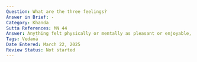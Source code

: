 ```yaml
---
Question: What are the three feelings?
Answer in Brief: -
Category: Khanda
Sutta References: MN 44
Answer: Anything felt physically or mentally as pleasant or enjoyable, that is pleasant feeling. Anything felt physically or mentally as painful or unpleasant, that is painful feeling. Anything felt physically or mentally as neither pleasurable nor painful, that is neutral feeling.
Tags: Vedanā
Date Entered: March 22, 2025
Review Status: Not started
---
```

